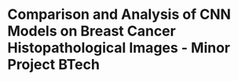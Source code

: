 # Comparison and Analysis of CNN Models on Breast Cancer Histopathological Images - Minor Project BTech
